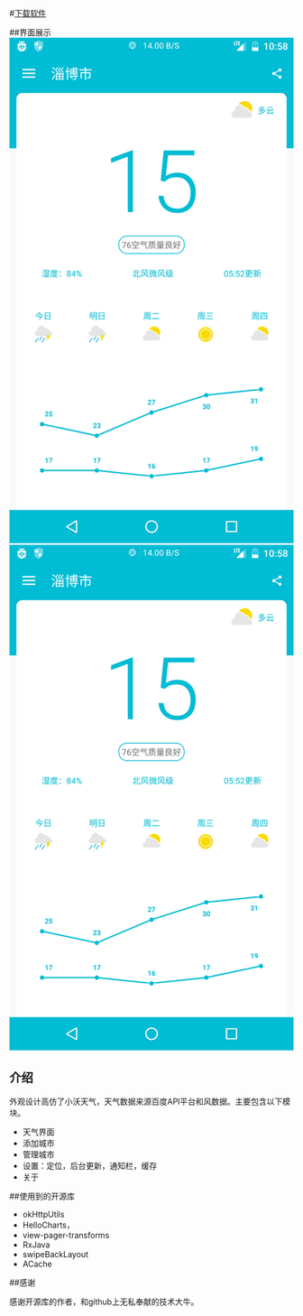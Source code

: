 #[下载软件](http://fir.im/koterweather)

##界面展示
![](https://raw.githubusercontent.com/Koterwong/Weather/master/screen/Screenshot_20160605-105818.png)
![](https://raw.githubusercontent.com/Koterwong/Weather/master/screen/Screenshot_20160605-105818.png)
## 介绍

外观设计高仿了小沃天气，天气数据来源百度API平台和风数据。主要包含以下模块。

- 天气界面
- 添加城市
- 管理城市
- 设置：定位，后台更新，通知栏，缓存
- 关于

##使用到的开源库

- okHttpUtils
- HelloCharts，          
- view-pager-transforms
- RxJava          
- swipeBackLayout
- ACache

##感谢

感谢开源库的作者，和github上无私奉献的技术大牛。
